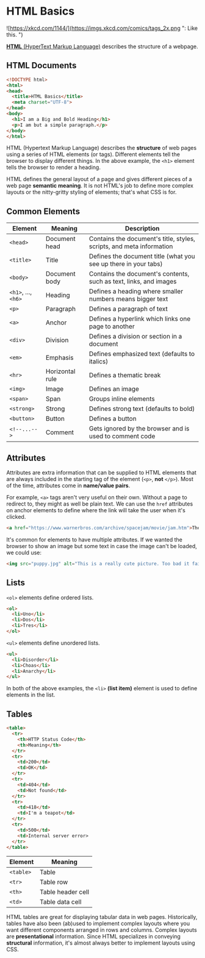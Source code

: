 # HTML Basics

![https://xkcd.com/1144/](https://imgs.xkcd.com/comics/tags_2x.png "<A>: Like </a>this.&nbsp;")

[__HTML__ (HyperText Markup Language)](https://en.wikipedia.org/wiki/HTML) describes the structure of a webpage.

## HTML Documents

```html
<!DOCTYPE html>
<html>
<head>
  <title>HTML Basics</title>
  <meta charset="UTF-8">
</head>
<body>
  <h1>I am a Big and Bold Heading</h1>
  <p>I am but a simple paragraph.</p>
</body>
</html>
```

HTML (Hypertext Markup Language) describes the __structure__ of web pages using a series of HTML elements (or tags). Different elements tell the browser to display different things. In the above example, the `<h1>` element tells the browser to render a heading.

HTML defines the general layout of a page and gives different pieces of a web page __semantic meaning__. It is not HTML's job to define more complex layouts or the nitty-gritty styling of elements; that's what CSS is for.

## Common Elements

| Element             | Meaning         | Description                                                          |
| ------------------- | --------------- | -------------------------------------------------------------------- |
| `<head>`            | Document head   | Contains the document's title, styles, scripts, and meta information |
| `<title>`           | Title           | Defines the document title (what you see up there in your tabs)      |
| `<body>`            | Document body   | Contains the document's contents, such as text, links, and images    |
| `<h1>`, ..., `<h6>` | Heading         | Defines a heading where smaller numbers means bigger text            |
| `<p>`               | Paragraph       | Defines a paragraph of text                                          |
| `<a>`               | Anchor          | Defines a hyperlink which links one page to another                  |
| `<div>`             | Division        | Defines a division or section in a document                          |
| `<em>`              | Emphasis        | Defines emphasized text (defaults to italics)                        |
| `<hr>`              | Horizontal rule | Defines a thematic break                                             |
| `<img>`             | Image           | Defines an image                                                     |
| `<span>`            | Span            | Groups inline elements                                               |
| `<strong>`          | Strong          | Defines strong text (defaults to bold)                               |
| `<button>`          | Button          | Defines a button                                                     |
| `<!--...-->`        | Comment         | Gets ignored by the browser and is used to comment code              |

## Attributes

Attributes are extra information that can be supplied to HTML elements that are always included in the starting tag of the element (`<p>`, __not__ `</p>`). Most of the time, attributes come in __name/value pairs__.

For example, `<a>` tags aren't very useful on their own. Without a page to redirect to, they might as well be plain text. We can use the `href` attributes on anchor elements to define where the link will take the user when it's clicked.

```html
<a href="https://www.warnerbros.com/archive/spacejam/movie/jam.htm">The pinnacle of web design.</a>
```

It's common for elements to have multiple attributes. If we wanted the browser to show an image but some text in case the image can't be loaded, we could use:

```html
<img src="puppy.jpg" alt="This is a really cute picture. Too bad it failed to load.">
```

## Lists

`<ol>` elements define ordered lists.

```html
<ol>
  <li>Uno</li>
  <li>Dos</li>
  <li>Tres</li>
</ol>
```

`<ul>` elements define unordered lists.

```html
<ul>
  <li>Disorder</li>
  <li>Choas</li>
  <li>Anarchy</li>
</ul>
```

In both of the above examples, the `<li>` __(list item)__ element is used to define elements in the list.

## Tables

```html
<table>
  <tr>
    <th>HTTP Status Code</th>
    <th>Meaning</th>
  </tr>
  <tr>
    <td>200</td>
    <td>OK</td>
  </tr>
  <tr>
    <td>404</td>
    <td>Not found</td>
  </tr>
  <tr>
    <td>418</td>
    <td>I'm a teapot</td>
  </tr>
  <tr>
    <td>500</td>
    <td>Internal server error>
  </tr>
</table>
```

| Element   | Meaning           |
| --------- | ----------------- |
| `<table>` | Table             |
| `<tr>`    | Table row         |
| `<th>`    | Table header cell |
| `<td>`    | Table data cell   |

HTML tables are great for displaying tabular data in web pages. Historically, tables have also been (ab)used to implement complex layouts where you want different components arranged in rows and columns. Complex layouts are __presentational__ information. Since HTML specializes in conveying __structural__ information, it's almost always better to implement layouts using CSS.
